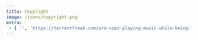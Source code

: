 ```yaml
---
title: Copyright
image: /icons/copyright.png
extra:
 - [ '', 'https://torrentfreak.com/are-cops-playing-music-while-being-filmed-to-trigger-copyright-filters-210210/' ]
---
```

